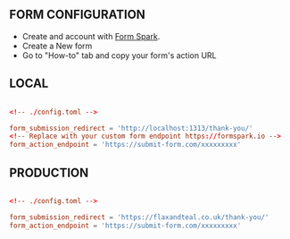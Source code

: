 ## FORM CONFIGURATION

- Create and account with [Form Spark](https://formspark.io). 
- Create a New form
- Go to "How-to" tab and copy your form's action URL 

## LOCAL

```toml

<!-- ./config.toml -->

form_submission_redirect = 'http://localhost:1313/thank-you/'
<!-- Replace with your custom form endpoint https://formspark.io -->
form_action_endpoint = 'https://submit-form.com/xxxxxxxxx'
```

## PRODUCTION

```toml

<!-- ./config.toml -->

form_submission_redirect = 'https://flaxandteal.co.uk/thank-you/'
form_action_endpoint = 'https://submit-form.com/xxxxxxxxx'
```